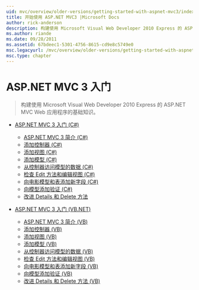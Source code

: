 ```yaml
---
uid: mvc/overview/older-versions/getting-started-with-aspnet-mvc3/index
title: 开始使用 ASP.NET MVC3 |Microsoft Docs
author: rick-anderson
description: 构建使用 Microsoft Visual Web Developer 2010 Express 的 ASP.NET MVC Web 应用程序的基础知识。
ms.author: riande
ms.date: 09/28/2011
ms.assetid: 67bdeec1-5301-4756-8615-cd9e8c5749e0
msc.legacyurl: /mvc/overview/older-versions/getting-started-with-aspnet-mvc3
msc.type: chapter
---
```

<a name="getting-started-with-aspnet-mvc3"></a>ASP.NET MVC 3 入门
====================
> 构建使用 Microsoft Visual Web Developer 2010 Express 的 ASP.NET MVC Web 应用程序的基础知识。


- [ASP.NET MVC 3 入门 (C#)](cs/index.md)

    - [ASP.NET MVC 3 简介 (C#)](cs/intro-to-aspnet-mvc-3.md)
    - [添加控制器 (C#)](cs/adding-a-controller.md)
    - [添加视图 (C#)](cs/adding-a-view.md)
    - [添加模型 (C#)](cs/adding-a-model.md)
    - [从控制器访问模型的数据 (C#)](cs/accessing-your-models-data-from-a-controller.md)
    - [检查 Edit 方法和编辑视图 (C#)](cs/examining-the-edit-methods-and-edit-view.md)
    - [向电影模型和表添加新字段 (C#)](cs/adding-a-new-field.md)
    - [向模型添加验证 (C#)](cs/adding-validation-to-the-model.md)
    - [改进 Details 和 Delete 方法](cs/improving-the-details-and-delete-methods.md)
- [ASP.NET MVC 3 入门 (VB.NET)](vb/index.md)

    - [ASP.NET MVC 3 简介 (VB)](vb/intro-to-aspnet-mvc-3.md)
    - [添加控制器 (VB)](vb/adding-a-controller.md)
    - [添加视图 (VB)](vb/adding-a-view.md)
    - [添加模型 (VB)](vb/adding-a-model.md)
    - [从控制器访问模型的数据 (VB)](vb/accessing-your-models-data-from-a-controller.md)
    - [检查 Edit 方法和编辑视图 (VB)](vb/examining-the-edit-methods-and-edit-view.md)
    - [向电影模型和表添加新字段 (VB)](vb/adding-a-new-field.md)
    - [向模型添加验证 (VB)](vb/adding-validation-to-the-model.md)
    - [改进 Details 和 Delete 方法 (VB)](vb/improving-the-details-and-delete-methods.md)
